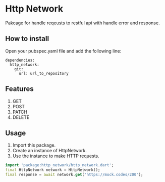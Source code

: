 <!-- 
This README describes the package. If you publish this package to pub.dev,
this README's contents appear on the landing page for your package.

For information about how to write a good package README, see the guide for
[writing package pages](https://dart.dev/guides/libraries/writing-package-pages). 

For general information about developing packages, see the Dart guide for
[creating packages](https://dart.dev/guides/libraries/create-library-packages)
and the Flutter guide for
[developing packages and plugins](https://flutter.dev/developing-packages). 
-->

# Http Network

Pakcage for handle reqeusts to restful api with handle error and response.

## How to install

Open your pubspec.yaml file and add the following line:

```
dependencies:
  http_network:
    git:
      url: url_to_repository
``` 

## Features

1. GET
2. POST
3. PATCH
4. DELETE
## Usage

1. Import this package.
2. Create an instance of HttpNetwork.
3. Use the instance to make HTTP requests.

```dart
import 'package:http_network/http_network.dart';
final HttpNetwork network = HttpNetwork();
final response = await network.get('https://mock.codes/200');
```
